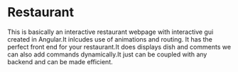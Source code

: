 # Restaurant

This is basically an interactive restaurant webpage with interactive gui created in Angular.It inlcudes use of animations and routing.
It has the perfect front end for your restaurant.It does displays dish and comments we can also add commands dynamically.It just can be 
coupled with any backend and can be made efficient.
